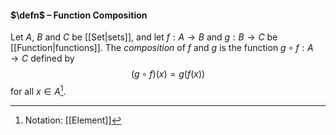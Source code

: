 #### $\defn$ – Function Composition
Let $A$, $B$ and $C$ be [[Set|sets]], and let $f : A \to B$ and $g : B \to C$ be [[Function|functions]]. The *composition* of $f$ and $g$ is the function $g \circ f : A \to C$ defined by$$(g\circ f)(x)=g(f(x))$$for all $x\in A$[^1].

[^1]: Notation: [[Element]]